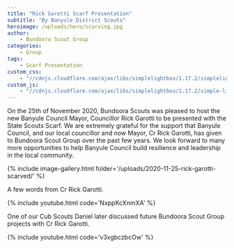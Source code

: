 ```yaml
---
title: "Rick Garotti Scarf Presentation"
subtitle: "By Banyule District Scouts"
heroimage: /uploads/hero/scarving.jpg
author:
    - Bundoora Scout Group
categories:
    - Group
tags:
    - Scarf Presentation
custom_css:
    - "//cdnjs.cloudflare.com/ajax/libs/simplelightbox/1.17.2/simplelightbox.min.css"
custom_js:
    - "//cdnjs.cloudflare.com/ajax/libs/simplelightbox/1.17.2/simple-lightbox.min.js"
---
```


On the 25th of November 2020, Bundoora Scouts was pleased to host the new Banyule Council Mayor, Councillor Rick Garotti to be presented with the State Scouts Scarf. We are extremely grateful for the support that Banyule Council, and our local councillor and now Mayor, Cr Rick Garotti, has given to Bundoora Scout Group over the past few years. We look forward to many more opportunities to help Banyule Council build resilience and leadership in the local community.

{% include image-gallery.html folder='/uploads/2020-11-25-rick-garotti-scarved/' %}

A few words from Cr Rick Garotti.

{% include youtube.html code='NxppKcXnmXA' %}

One of our Cub Scouts Daniel later discussed future Bundoora Scout Group projects with Cr Rick Garotti.

{% include youtube.html code='v3xgbczbcOw' %}
